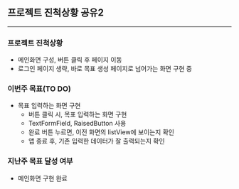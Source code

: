 ## 프로젝트 진척상황 공유2

---

### 프로젝트 진척상황

* 메인화면 구성, 버튼 클릭 후 페이지 이동
* 로그인 페이지 생략, 바로 목표 생성 페이지로 넘어가는 화면 구현 중

### 이번주 목표(TO DO)

* 목표 입력하는 화면 구현
  * 버튼 클릭 시, 목표 입력하는 화면 구현
  * TextFormField, RaisedButton 사용
  * 완료 버튼 누르면, 이전 화면의 listView에 보이는지 확인
  * 앱 종료 후, 기존 입력한 데이터가 잘 출력되는지 확인

### 지난주 목표 달성 여부

* 메인화면 구현 완료
